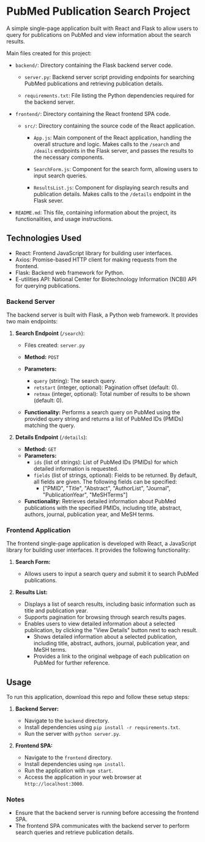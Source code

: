 # PubMed Publication Search Project

A simple single-page application built with React and Flask to allow users to query for publications on PubMed and view information about the search results.

Main files created for this project:

- `backend/`: Directory containing the Flask backend server code.

  - `server.py`: Backend server script providing endpoints for searching PubMed publications and retrieving publication details.

  - `requirements.txt`: File listing the Python dependencies required for the backend server.

- `frontend/`: Directory containing the React frontend SPA code.

  - `src/`: Directory containing the source code of the React application.

    - `App.js`: Main component of the React application, handling the overall structure and logic. Makes calls to the `/search` and `/deails` endpoints in the Flask server, and passes the results to the necessary components.

    - `SearchForm.js`: Component for the search form, allowing users to input search queries.

    - `ResultsList.js`: Component for displaying search results and publication details. Makes calls to the `/details` endpoint in the Flask sever.

- `README.md`: This file, containing information about the project, its functionalities, and usage instructions.

## Technologies Used

- React: Frontend JavaScript library for building user interfaces.
- Axios: Promise-based HTTP client for making requests from the frontend.
- Flask: Backend web framework for Python.
- E-utilities API: National Center for Biotechnology Information (NCBI) API for querying publications.

### Backend Server

The backend server is built with Flask, a Python web framework. It provides two main endpoints:

1. **Search Endpoint** (`/search`):

   - Files created: `server.py`

   - **Method:** `POST`
   - **Parameters:**
     - `query` (string): The search query.
     - `retstart` (integer, optional): Pagination offset (default: 0).
     - `retmax` (integer, optional): Total number of results to be shown (default: 0).
   - **Functionality:** Performs a search query on PubMed using the provided query string and returns a list of PubMed IDs (PMIDs) matching the query.

2. **Details Endpoint** (`/details`):
   - **Method:** `GET`
   - **Parameters:**
     - `ids` (list of strings): List of PubMed IDs (PMIDs) for which detailed information is requested.
     - `fields` (list of strings, optional): Fields to be returned. By default, all fields are given. The following fields can be specified:
       - ["PMID", "Title", "Abstract", "AuthorList", "Journal", "PublicationYear", "MeSHTerms"]
   - **Functionality:** Retrieves detailed information about PubMed publications with the specified PMIDs, including title, abstract, authors, journal, publication year, and MeSH terms.

### Frontend Application

The frontend single-page application is developed with React, a JavaScript library for building user interfaces. It provides the following functionality:

1. **Search Form:**

   - Allows users to input a search query and submit it to search PubMed publications.

2. **Results List:**

   - Displays a list of search results, including basic information such as title and publication year.
   - Supports pagination for browsing through search results pages.
   - Enables users to view detailed information about a selected publication, by clicking the "View Details" button next to each result.
     - Shows detailed information about a selected publication, including title, abstract, authors, journal, publication year, and MeSH terms.
     - Provides a link to the original webpage of each publication on PubMed for further reference.

## Usage

To run this application, download this repo and follow these setup steps:

1. **Backend Server:**

   - Navigate to the `backend` directory.
   - Install dependencies using `pip install -r requirements.txt`.
   - Run the server with `python server.py`.

2. **Frontend SPA:**
   - Navigate to the `frontend` directory.
   - Install dependencies using `npm install`.
   - Run the application with `npm start`.
   - Access the application in your web browser at `http://localhost:3000`.

### Notes

- Ensure that the backend server is running before accessing the frontend SPA.
- The frontend SPA communicates with the backend server to perform search queries and retrieve publication details.
